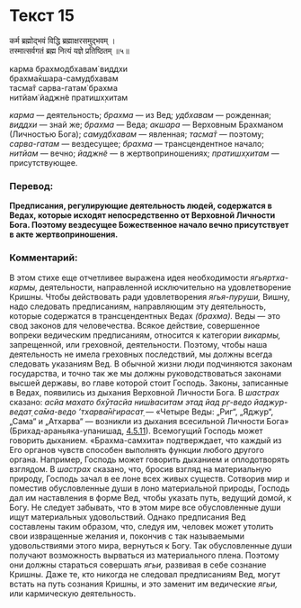 # Текст 15

कर्म ब्रह्मोद्भवं विद्धि ब्रह्माक्षरसमुद्भवम् ।  
तस्मात्सर्वगतं ब्रह्म नित्यं यज्ञे प्रतिष्ठितम् ॥५॥

карма брахмодбхавам̇ виддхи  
брахма̄кшара-самудбхавам  
тасма̄т сарва-гатам̇ брахма  
нитйам̇ йаджн̃е пратишх̣хитам

_карма_ — деятельность; _брахма_ — из Вед; _удбхавам_ — рожденная; _виддхи_ — знай же; _брахма_ — Веда; _акшара_ — Верховным Брахманом (Личностью Бога); _самудбхавам_ — явленная; _тасма̄т_ — поэтому; _сарва-гатам_ — вездесущее; _брахма_ — трансцендентное начало; _нитйам_ — вечно; _йаджн̃е_ — в жертвоприношениях; _пратишх̣хитам_ — присутствующее.

### Перевод:

**Предписания, регулирующие деятельность людей, содержатся в Ведах, которые исходят непосредственно от Верховной Личности Бога. Поэтому вездесущее Божественное начало вечно присутствует в акте жертвоприношения.**

### Комментарий:

В этом стихе еще отчетливее выражена идея необходимости _ягьяртха-кармы,_ деятельности, направленной исключительно на удовлетворение Кришны. Чтобы действовать ради удовлетворения _ягья-пуруши,_ Вишну, надо следовать предписаниям, направляющим эту деятельность, которые содержатся в трансцендентных Ведах _(брахма)._ Веды — это свод законов для человечества. Всякое действие, совершенное вопреки ведическим предписаниям, относится к категории _викармы,_ запрещенной, или греховной, деятельности. Поэтому, чтобы наша деятельность не имела греховных последствий, мы должны всегда следовать указаниям Вед. В обычной жизни люди подчиняются законам государства, и точно так же мы должны руководствоваться законами высшей державы, во главе которой стоит Господь. Законы, записанные в Ведах, появились из дыхания Верховной Личности Бога. В _шастрах_ сказано: _асйа махато бхӯтасйа ниш́васитам этад йад р̣г-ведо йаджур-ведат̣ са̄ма-ведо ’тхарва̄н̇гирасат̣ —_ «Четыре Веды: „Риг“, „Яджур“, „Сама“ и „Атхарва“ — возникли из дыхания всесильной Личности Бога» (Брихад-араньяка-упанишад, [4.5.11](#)). Всемогущий Господь может говорить дыханием. «Брахма-самхита» подтверждает, что каждый из Его органов чувств способен выполнять функции любого другого органа. Например, Господь может говорить дыханием и оплодотворять взглядом. В _шастрах_ сказано, что, бросив взгляд на материальную природу, Господь зачал в ее лоне всех живых существ. Сотворив мир и поместив обусловленные души в лоно материальной природы, Господь дал им наставления в форме Вед, чтобы указать путь, ведущий домой, к Богу. Не следует забывать, что в этом мире все обусловленные души ищут материальных удовольствий. Однако предписания Вед составлены таким образом, что, следуя им, человек может утолить свои извращенные желания и, покончив с так называемыми удовольствиями этого мира, вернуться к Богу. Так обусловленные души получают возможность вырваться из материального плена. Поэтому они должны стараться совершать _ягьи,_ развивая в себе сознание Кришны. Даже те, кто никогда не следовал предписаниям Вед, могут встать на путь сознания Кришны, и это заменит им ведические _ягьи,_ или кармическую деятельность.